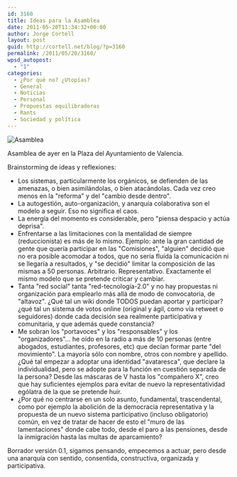 ```yaml
---
id: 3160
title: Ideas para la Asamblea
date: 2011-05-20T11:34:32+00:00
author: Jorge Cortell
layout: post
guid: http://cortell.net/blog/?p=3160
permalink: /2011/05/20/3160/
wpsd_autopost:
  - "1"
categories:
  - ¿Por qué no? ¿Utopías?
  - General
  - Noticias
  - Personal
  - Propuestas equilibradoras
  - Rants
  - Sociedad y polí­tica
---
```

<img class="aligncenter" src="http://farm3.static.flickr.com/2658/5739078105_6668cd8929.jpg" alt="Asamblea" />

Asamblea de ayer en la Plaza del Ayuntamiento de Valencia.

Brainstorming de ideas y reflexiones:

  * Los sistemas, particularmente los orgánicos, se defienden de las amenazas, o bien asimilándolas, o bien atacándolas. Cada vez creo menos en la "reforma" y del "cambio desde dentro".
  * La autogestión, auto-organización, y anarquía colaborativa son el modelo a seguir. Eso no significa el caos.
  * La energía del momento es considerable, pero "piensa despacio y actúa deprisa".
  * Enfrentarse a las limitaciones con la mentalidad de siempre (reduccionista) es más de lo mismo. Ejemplo: ante la gran cantidad de gente que quería participar en las "Comisiones", "alguien" decidió que no era posible acomodar a todos, que no sería fluída la comunicación ni se llegaría a resultados, y "se decidió" limitar la composición de las mismas a 50 personas. Arbitrario. Representativo. Exactamente el mismo modelo que se pretende criticar y cambiar.
  * Tanta "red social" tanta "red-tecnología-2.0" y no hay propuestas ni organización para emplearlo más allá de modo de convocatoria, de "altavoz". ¿Qué tal un wiki donde TODOS puedan aportar y participar? ¿qué tal un sistema de votos online (original y ágil, como vía retweet o seguidores) donde cada decisión sea realmente participativa y comunitaria, y que además quede constancia?
  * Me sobran los "portavoces" y los "responsables" y los "organizadores"... he oído en la radio a más de 10 personas (entre abogados, estudiantes, profesores, etc) que decían formar parte "del movimiento". La mayoría sólo con nombre, otros con nombre y apellido. ¿Qué tal empezar a adoptar una identidad "avataresca", que declare la individualidad, pero se adopte para la función en cuestión separada de la persona? Desde las máscaras de V hasta los "compañero X", creo que hay suficientes ejemplos para evitar de nuevo la representatividad ególatra de la que se pretende huir.
  * ¿Por qué no centrarse en un solo asunto, fundamental, trascendental, como por ejemplo la abolición de la democracia representativa y la propuesta de un nuevo sistema participativo (incluso obligatorio) común, en vez de tratar de hacer de esto el "muro de las lamentaciones" donde cabe todo, desde el paro a las pensiones, desde la inmigración hasta las multas de aparcamiento?

Borrador versión 0.1, sigamos pensando, empecemos a actuar, pero desde una anarquía con sentido, consentida, constructiva, organizada y participativa.